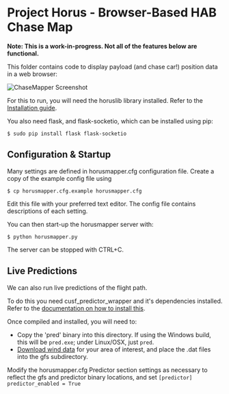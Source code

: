 # Project Horus - Browser-Based HAB Chase Map

**Note: This is a work-in-progress. Not all of the features below are functional.**

This folder contains code to display payload (and chase car!) position data in a web browser:

![ChaseMapper Screenshot](https://github.com/projecthorus/chasemapper/raw/master/doc/chasemapper.jpg)

For this to run, you will need the horuslib library installed. Refer to the [Installation guide](https://github.com/projecthorus/horus_utils/wiki/1.-Dependencies-&-Installation).

You also need flask, and flask-socketio, which can be installed using pip:
```
$ sudo pip install flask flask-socketio
```

## Configuration & Startup
Many settings are defined in horusmapper.cfg configuration file.
Create a copy of the example config file using
```
$ cp horusmapper.cfg.example horusmapper.cfg
```
Edit this file with your preferred text editor. The config file contains descriptions of each setting.

You can then start-up the horusmapper server with:
```
$ python horusmapper.py
```

The server can be stopped with CTRL+C.


## Live Predictions
We can also run live predictions of the flight path. 

To do this you need cusf_predictor_wrapper and it's dependencies installed. Refer to the [documentation on how to install this](https://github.com/darksidelemm/cusf_predictor_wrapper/).

Once compiled and installed, you will need to: 
 * Copy the 'pred' binary into this directory. If using the Windows build, this will be `pred.exe`; under Linux/OSX, just `pred`.
 * [Download wind data](https://github.com/darksidelemm/cusf_predictor_wrapper/#3-getting-wind-data) for your area of interest, and place the .dat files into the gfs subdirectory. 

Modify the horusmapper.cfg Predictor section settings as necessary to reflect the gfs and predictor binary locations, and set `[predictor] predictor_enabled = True`